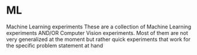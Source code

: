 # ML
Machine Learning experiments
These are a collection of Machine Learning experiments AND/OR Computer Vision experiments. Most of them are not very generalized at the moment but rather quick experiments that work for the specific problem statement at hand
